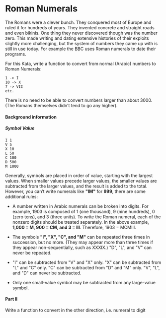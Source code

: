 ﻿# Roman Numerals

The Romans were a clever bunch. They conquered most of Europe and ruled it for hundreds of years. 
They invented concrete and straight roads and even bikinis. 
One thing they never discovered though was the number zero. 
This made writing and dating extensive histories of their exploits slightly more 
challenging, but the system of numbers they came up with is still in use today.
For example the BBC uses Roman numerals to date their programs.

For this Kata, write a function to convert from normal (Arabic) numbers to Roman Numerals:

```
1 -> I
10 -> X
7 -> VII
etc.
```

There is no need to be able to convert numbers larger than about 3000. 
(The Romans themselves didn’t tend to go any higher).

#### Background information

##### Symbol Value

```
I 1
V 5
X 10
L 50
C 100
D 500
M 1000
```

Generally, symbols are placed in order of value, starting with the largest values. 
When smaller values precede larger values, the smaller values are subtracted from 
the larger values, and the result is added to the total. 
However, you can’t write numerals like __"IM"__ for __999__, 
there are some additional rules:

- A number written in Arabic numerals can be broken into digits. For example, 1903 is 
composed of 1 (one thousand), 9 (nine hundreds), 0 (zero tens), and 3 (three units). To write 
the Roman numeral, each of the nonzero digits should be treated separately. 
In the above example, __1,000 = M, 900 = CM, and 3 = III__. Therefore, 1903 = MCMIII.

- The symbols __"I", "X", "C", and "M"__ can be repeated three times in succession, 
but no more. 
(They may appear more than three times if they appear non-sequentially, such as XXXIX.) 
"D", "L", and "V" can never be repeated.

- "I" can be subtracted from "V" and "X" only. "X" can be subtracted from "L" and "C" only. 
"C" can be subtracted from "D" and "M" only. "V", "L", and "D" can never be subtracted.

- Only one small-value symbol may be subtracted from any large-value symbol.

#### Part II

Write a function to convert in the other direction, i.e. numeral to digit